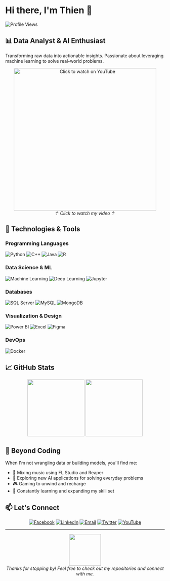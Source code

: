 # Hi there, I'm Thien 👋

![Profile Views](https://komarev.com/ghpvc/?username=thethien8a&color=0e75b6&style=flat)

## 📊 Data Analyst & AI Enthusiast

Transforming raw data into actionable insights. Passionate about leveraging machine learning to solve real-world problems.

<p align="center">
  <a href="https://www.youtube.com/watch?v=FD3IpaEGvFY&t=3s" target="_blank">
    <img src="https://img.youtube.com/vi/FD3IpaEGvFY/0.jpg" width="450" alt="Click to watch on YouTube">
  </a>
  <br>
  <em>↑ Click to watch my video ↑</em>
</p>

## 🔧 Technologies & Tools

### Programming Languages
![Python](https://img.shields.io/badge/-Python-3776AB?style=flat-square&logo=python&logoColor=white)
![C++](https://img.shields.io/badge/-C++-00599C?style=flat-square&logo=c%2B%2B&logoColor=white)
![Java](https://img.shields.io/badge/-Java-ED8B00?style=flat-square&logo=openjdk&logoColor=white)
![R](https://img.shields.io/badge/-R-276DC3?style=flat-square&logo=r&logoColor=white)

### Data Science & ML
![Machine Learning](https://img.shields.io/badge/-Machine%20Learning-FF6F00?style=flat-square&logo=tensorflow&logoColor=white)
![Deep Learning](https://img.shields.io/badge/-Deep%20Learning-005571?style=flat-square&logo=pytorch&logoColor=white)
![Jupyter](https://img.shields.io/badge/-Jupyter-F37626?style=flat-square&logo=jupyter&logoColor=white)

### Databases
![SQL Server](https://img.shields.io/badge/-SQL%20Server-CC2927?style=flat-square&logo=microsoft-sql-server&logoColor=white)
![MySQL](https://img.shields.io/badge/-MySQL-4479A1?style=flat-square&logo=mysql&logoColor=white)
![MongoDB](https://img.shields.io/badge/-MongoDB-47A248?style=flat-square&logo=mongodb&logoColor=white)

### Visualization & Design
![Power BI](https://img.shields.io/badge/-Power%20BI-F2C811?style=flat-square&logo=power-bi&logoColor=black)
![Excel](https://img.shields.io/badge/-Excel-217346?style=flat-square&logo=microsoft-excel&logoColor=white)
![Figma](https://img.shields.io/badge/-Figma-F24E1E?style=flat-square&logo=figma&logoColor=white)

### DevOps
![Docker](https://img.shields.io/badge/-Docker-2496ED?style=flat-square&logo=docker&logoColor=white)

## 📈 GitHub Stats

<p align="center">
  <img height="180em" src="https://github-readme-stats.vercel.app/api?username=thethien8a&show_icons=true&theme=radical&include_all_commits=true&count_private=true"/>
  <img height="180em" src="https://github-readme-stats.vercel.app/api/top-langs/?username=thethien8a&layout=compact&langs_count=8&theme=radical"/>
</p>

## 🎵 Beyond Coding

When I'm not wrangling data or building models, you'll find me:

- 🎹 Mixing music using FL Studio and Reaper
- 🤖 Exploring new AI applications for solving everyday problems
- 🎮 Gaming to unwind and recharge
- 🧠 Constantly learning and expanding my skill set

## 📫 Let's Connect

<p align="center">
  <a href="https://www.facebook.com/zodra.hidramatic/" target="_blank"><img src="https://img.shields.io/badge/-Facebook-1877F2?style=for-the-badge&logo=facebook&logoColor=white" alt="Facebook"></a>
  <a href="https://linkedin.com/in/thethien8a" target="_blank"><img src="https://img.shields.io/badge/-LinkedIn-0077B5?style=for-the-badge&logo=linkedin&logoColor=white" alt="LinkedIn"></a>
  <a href="mailto:your.email@example.com" target="_blank"><img src="https://img.shields.io/badge/-Email-D14836?style=for-the-badge&logo=gmail&logoColor=white" alt="Email"></a>
  <a href="https://twitter.com/thethien8a" target="_blank"><img src="https://img.shields.io/badge/-Twitter-1DA1F2?style=for-the-badge&logo=twitter&logoColor=white" alt="Twitter"></a>
  <a href="https://www.youtube.com/@THIENDAYNEHIHI" target="_blank"><img src="https://img.shields.io/badge/-YouTube-FF0000?style=for-the-badge&logo=youtube&logoColor=white" alt="YouTube"></a>
</p>

---

<p align="center">
  <img src="https://github.com/thethien8a/thethien8a/blob/main/assets/wave.gif?raw=true" width="100">
  <br>
  <em>Thanks for stopping by! Feel free to check out my repositories and connect with me.</em>
</p>
